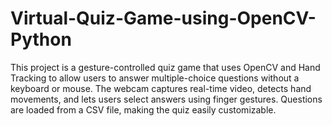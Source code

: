 # Virtual-Quiz-Game-using-OpenCV-Python
This project is a gesture-controlled quiz game that uses OpenCV and Hand Tracking to allow users to answer multiple-choice questions without a keyboard or mouse. The webcam captures real-time video, detects hand movements, and lets users select answers using finger gestures. Questions are loaded from a CSV file, making the quiz easily customizable.
